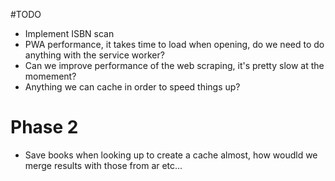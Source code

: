 #TODO

- Implement ISBN scan
- PWA performance, it takes time to load when opening, do we need to do anything with the service worker?
- Can we improve performance of the web scraping, it's pretty slow at the momement?
- Anything we can cache in order to speed things up?





# Phase 2
- Save books when looking up to create a cache almost, how woudld we merge results with those from ar etc...
